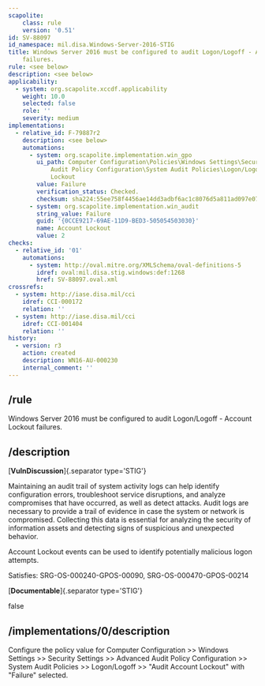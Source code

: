 ```yaml
---
scapolite:
    class: rule
    version: '0.51'
id: SV-88097
id_namespace: mil.disa.Windows-Server-2016-STIG
title: Windows Server 2016 must be configured to audit Logon/Logoff - Account Lockout
    failures.
rule: <see below>
description: <see below>
applicability:
  - system: org.scapolite.xccdf.applicability
    weight: 10.0
    selected: false
    role: ''
    severity: medium
implementations:
  - relative_id: F-79887r2
    description: <see below>
    automations:
      - system: org.scapolite.implementation.win_gpo
        ui_path: Computer Configuration\Policies\Windows Settings\Security Settings\Advanced
            Audit Policy Configuration\System Audit Policies\Logon/Logoff\Audit Account
            Lockout
        value: Failure
        verification_status: Checked.
        checksum: sha224:55ee758f4456ae14dd3adbf6ac1c8076d5a811ad097e07b5e889911f
      - system: org.scapolite.implementation.win_audit
        string_value: Failure
        guid: '{0CCE9217-69AE-11D9-BED3-505054503030}'
        name: Account Lockout
        value: 2
checks:
  - relative_id: '01'
    automations:
      - system: http://oval.mitre.org/XMLSchema/oval-definitions-5
        idref: oval:mil.disa.stig.windows:def:1268
        href: SV-88097.oval.xml
crossrefs:
  - system: http://iase.disa.mil/cci
    idref: CCI-000172
    relation: ''
  - system: http://iase.disa.mil/cci
    idref: CCI-001404
    relation: ''
history:
  - version: r3
    action: created
    description: WN16-AU-000230
    internal_comment: ''
---
```



## /rule

Windows Server 2016 must be configured to audit Logon/Logoff - Account Lockout failures.

## /description

[**VulnDiscussion**]{.separator type='STIG'}

Maintaining an audit trail of system activity logs can help identify configuration errors, troubleshoot service disruptions, and analyze compromises that have occurred, as well as detect attacks. Audit logs are necessary to provide a trail of evidence in case the system or network is compromised. Collecting this data is essential for analyzing the security of information assets and detecting signs of suspicious and unexpected behavior.

Account Lockout events can be used to identify potentially malicious logon attempts.

Satisfies: SRG-OS-000240-GPOS-00090, SRG-OS-000470-GPOS-00214

[**Documentable**]{.separator type='STIG'}

false

## /implementations/0/description

Configure the policy value for Computer Configuration >> Windows Settings >> Security Settings >> Advanced Audit Policy Configuration >> System Audit Policies >> Logon/Logoff >> "Audit Account Lockout" with "Failure" selected.
